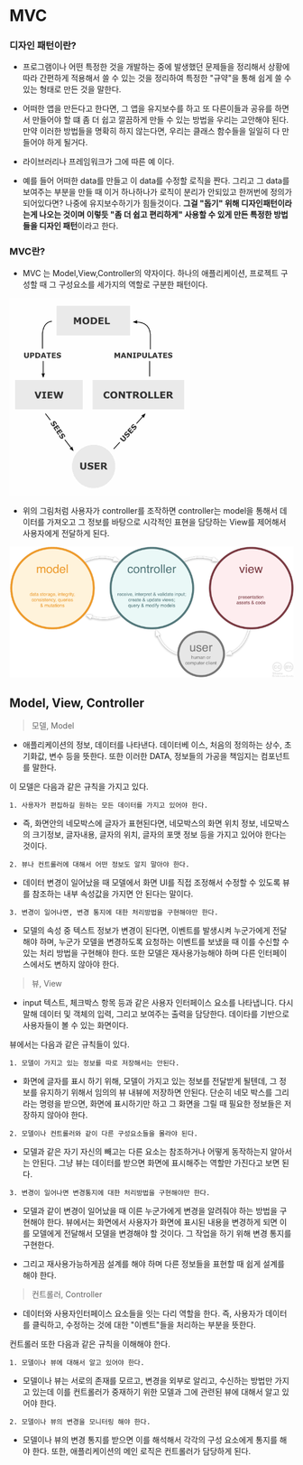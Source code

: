 # MVC
### 디자인 패턴이란?
- 프로그램이나 어떤 특정한 것을 개발하는 중에 발생했던 문제들을 정리해서 상황에 따라 간편하게 적용해서 쓸 수 있는 것을 정리하여 특정한 "규약"을 통해 쉽게 쓸 수 있는 형태로 만든 것을 말한다.

- 어떠한 앱을 만든다고 한다면, 그 앱을 유지보수를 하고 또 다른이들과 공유를 하면서 만들어야 할 떄 좀 더 쉽고 깔끔하게 만들 수 있는 방법을 우리는 고안해야 된다. 만약 이러한 방법들을 명확히 하지 않는다면, 우리는 클래스 함수들을 일일히 다 만들어야 하게 될거다. 

- 라이브러리나 프레임워크가 그에 따른 예 이다.  

- 예를 들어 어떠한 data를 만들고 이 data를 수정할 로직을 짠다. 그리고 그 data를 보여주는 부분을 만들 때 이거 하나하나가 로직이 분리가 안되있고 한꺼번에 정의가 되어있다면? 나중에 유지보수하기가 힘들것이다. **그걸 "돕기" 위해 디자인패턴이라는게 나오는 것이며 이렇듯 "좀 더 쉽고 편리하게" 사용할 수 있게 만든 특정한 방법들을 디자인 패턴**이라고 한다.

### MVC란?
- MVC 는 Model,View,Controller의 약자이다. 하나의 애플리케이션, 프로젝트 구성할 때 그 구성요소를 세가지의 역할로 구분한 패턴이다.

<img src = "img/MVC.png">

- 위의 그림처럼 사용자가 controller를 조작하면 controller는 model을 통해서 데이터를 가져오고 그 정보를 바탕으로 시각적인 표현을 담당하는 View를 제어해서 사용자에게 전달하게 된다.

<img src = "img/mvc_role_diagram.png">

## Model, View, Controller

> 모델, Model

- 애플리케이션의 정보, 데이터를 나타낸다. 데이터베 이스, 처음의 정의하는 상수, 초기화값, 변수 등을 뜻한다. 또한 이러한 DATA, 정보들의 가공을 책임지는 컴포넌트를 말한다.

이 모델은 다음과 같은 규칙을 가지고 있다.
```
1. 사용자가 편집하길 원하는 모든 데이터를 가지고 있어야 한다.
```
- 즉, 화면안의 네모박스에 글자가 표현된다면, 네모박스의 화면 위치 정보, 네모박스의 크기정보, 글자내용, 글자의 위치, 글자의 포맷 정보 등을 가지고 있어야 한다는 것이다.

```
2. 뷰나 컨트롤러에 대해서 어떤 정보도 알지 말아야 한다.
```
- 데이터 변경이 일어났을 때 모델에서 화면 UI를 직접 조정해서 수정할 수 있도록 뷰를 참조하는 내부 속성값을 가지면 안 된다는 말이다.
```
3. 변경이 일어나면, 변경 통지에 대한 처리방법을 구현해야만 한다.
```
- 모델의 속성 중 텍스트 정보가 변경이 된다면, 이벤트를 발생시켜 누군가에게 전달해야 하며, 누군가 모델을 변경하도록 요청하는 이벤트를 보냈을 때 이를 수신할 수 있는 처리 방법을 구현해야 한다. 또한 모델은 재사용가능해야 하며 다른 인터페이스에서도 변하지 않아야 한다.

> 뷰, View
- input 텍스트, 체크박스 항목 등과 같은 사용자 인터페이스 요소를 나타냅니다. 다시 말해 데이터 및 객체의 입력, 그리고 보여주는 출력을 담당한다. 데이타를 기반으로 사용자들이 볼 수 있는 화면이다.

뷰에서는 다음과 같은 규칙들이 있다. 
```
1. 모델이 가지고 있는 정보를 따로 저장해서는 안된다.
```

- 화면에 글자를 표시 하기 위해, 모델이 가지고 있는 정보를 전달받게 될텐데, 그 정보를 유지하기 위해서 임의의 뷰 내뷰에 저장하면 안된다. 단순히 네모 박스를 그리라는 명령을 받으면, 화면에 표시하기만 하고 그 화면을 그릴 때 필요한 정보들은 저장하지 않아야 한다.

```
2. 모델이나 컨트롤러와 같이 다른 구성요소들을 몰라야 된다.
```
- 모델과 같은 자기 자신의 빼고는 다른 요소는 참조하거나 어떻게 동작하는지 알아서는 안된다. 그냥 뷰는 데이터를 받으면 화면에 표시해주는 역할만 가진다고 보면 된다.

```
3. 변경이 일어나면 변경통지에 대한 처리방법을 구현해야만 한다.
```
- 모델과 같이 변경이 일어났을 때 이른 누군가에게 변경을 알려줘야 하는 방법을 구현해야 한다. 뷰에서는 화면에서 사용자가 화면에 표시된 내용을 변경하게 되면 이를 모델에게 전달해서 모델을 변경해야 할 것이다. 그 작업을 하기 위해 변경 통지를 구현한다.

- 그리고 재사용가능하게끔 설계를 해야 하며 다른 정보들을 표현할 때 쉽게 설계를 해야 한다. 

> 컨트롤러, Controller
- 데이터와 사용자인터페이스 요소들을 잇는 다리 역할을 한다. 즉, 사용자가 데이터를 클릭하고, 수정하는 것에 대한 "이벤트"들을 처리하는 부분을 뜻한다.  

컨트롤러 또한 다음과 같은 규칙을 이해해야 한다.
```
1. 모델이나 뷰에 대해서 알고 있어야 한다.
```

- 모델이나 뷰는 서로의 존재를 모르고, 변경을 외부로 알리고, 수신하는 방법만 가지고 있는데 이를 컨트롤러가 중재하기 위한 모델과 그에 관련된 뷰에 대해서 알고 있어야 한다.

```
2. 모델이나 뷰의 변경을 모니터링 해야 한다.
```

- 모델이나 뷰의 변경 통지를 받으면 이를 해석해서 각각의 구성 요소에게 통지를 해야 한다. 또한, 애플리케이션의 메인 로직은 컨트롤러가 담당하게 된다. 